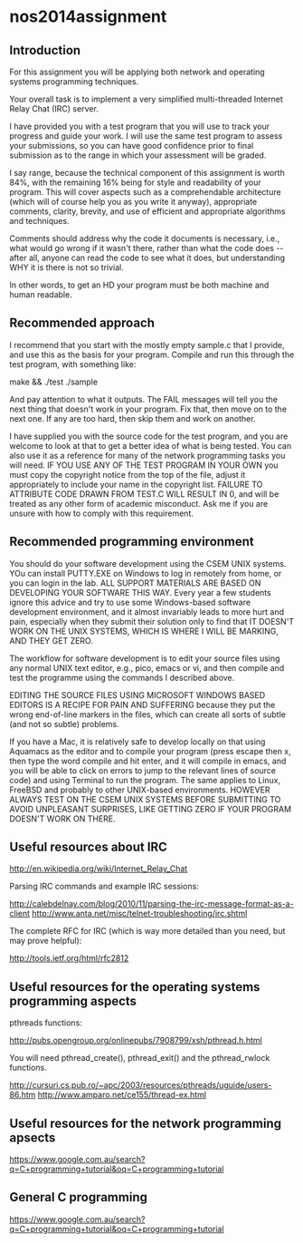 nos2014assignment
=================

Introduction
------------

For this assignment you will be applying both network and operating systems programming
techniques.

Your overall task is to implement a very simplified multi-threaded Internet Relay Chat (IRC) server.

I have provided you with a test program that you will use to track your progress and
guide your work.  I will use the same test program to assess your submissions, so you
can have good confidence prior to final submission as to the range in which your
assessment will be graded. 

I say range, because the technical component of this
assignment is worth 84%, with the remaining 16% being for style and readability of your
program. This will cover aspects such as a comprehendable architecture (which will of
course help you as you write it anyway), appropriate comments, clarity, brevity, and
use of efficient and appropriate algorithms and techniques.

Comments should address
why the code it documents is necessary, i.e., what would go wrong if it wasn't there,
rather than what the code does -- after all, anyone can read the code to see what it
does, but understanding WHY it is there is not so trivial.
  
In other words, to get an
HD your program must be both machine and human readable. 

Recommended approach
--------------------

I recommend that you start with the mostly empty sample.c that I provide, and use
this as the basis for your program.  Compile and run this through the test program,
with something like:

make && ./test ./sample

And pay attention to what it outputs.  The FAIL messages will tell you the next thing
that doesn't work in your program.  Fix that, then move on to the next one.  If any are
too hard, then skip them and work on another.

I have supplied you with the source code for the test program, and you are welcome to look
at that to get a better idea of what is being tested.  You can also use it as a reference
for many of the network programming tasks you will need.  IF YOU USE ANY OF THE TEST PROGRAM
IN YOUR OWN you must copy the copyright notice from the top of the file, adjust it appropriately
to include your name in the copyright list.  FAILURE TO ATTRIBUTE CODE DRAWN FROM TEST.C WILL
RESULT IN 0, and will be treated as any other form of academic misconduct.  Ask me if you
are unsure with how to comply with this requirement.

Recommended programming environment
-----------------------------------

You should do your software development using the CSEM UNIX systems.  YOu can install PUTTY.EXE
on Windows to log in remotely from home, or you can login in the lab.  ALL SUPPORT MATERIALS ARE
BASED ON DEVELOPING YOUR SOFTWARE THIS WAY.  Every year a few students ignore this advice and
try to use some Windows-based software development environment, and it almost invariably leads
to more hurt and pain, especially when they submit their solution only to find that IT DOESN'T
WORK ON THE UNIX SYSTEMS, WHICH IS WHERE I WILL BE MARKING, AND THEY GET ZERO.

The workflow for software development is to edit your source files using any normal UNIX text
editor, e.g., pico, emacs or vi, and then compile and test the programme using the commands I
described above.

EDITING THE SOURCE FILES USING MICROSOFT WINDOWS BASED EDITORS IS A RECIPE FOR PAIN AND
SUFFERING because they put the wrong end-of-line markers in the files, which can create all
sorts of subtle (and not so subtle) problems.

If you have a Mac, it is relatively safe to develop locally on that using Aquamacs as the editor
and to compile your program (press escape then x, then type the word compile and hit enter, and
it will compile in emacs, and you will be able to click on errors to jump to the relevant lines
of source code) and using Terminal to run the program.  The same applies to Linux, FreeBSD and
probably to other UNIX-based environments.  HOWEVER ALWAYS TEST ON THE CSEM UNIX SYSTEMS BEFORE
SUBMITTING TO AVOID UNPLEASANT SURPRISES, LIKE GETTING ZERO IF YOUR PROGRAM DOESN'T WORK ON THERE.

Useful resources about IRC
--------------------------

http://en.wikipedia.org/wiki/Internet_Relay_Chat

Parsing IRC commands and example IRC sessions:

http://calebdelnay.com/blog/2010/11/parsing-the-irc-message-format-as-a-client
http://www.anta.net/misc/telnet-troubleshooting/irc.shtml

The complete RFC for IRC (which is way more detailed than you need, but may prove
helpful):

http://tools.ietf.org/html/rfc2812

Useful resources for the operating systems programming aspects
--------------------------------------------------------------

pthreads functions:

http://pubs.opengroup.org/onlinepubs/7908799/xsh/pthread.h.html

You will need pthread_create(), pthread_exit() and the pthread_rwlock functions.

http://cursuri.cs.pub.ro/~apc/2003/resources/pthreads/uguide/users-86.htm
http://www.amparo.net/ce155/thread-ex.html

Useful resources for the network programming apsects
----------------------------------------------------

https://www.google.com.au/search?q=C+programming+tutorial&oq=C+programming+tutorial

General C programming
---------------------

https://www.google.com.au/search?q=C+programming+tutorial&oq=C+programming+tutorial

